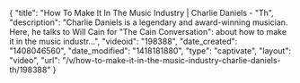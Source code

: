 {
    "title": "How To Make It In The Music Industry | Charlie Daniels - \"Th",
    "description": "Charlie Daniels is a legendary and award-winning musician. Here, he talks to Will Cain for \"The Cain Conversation\": about how to make it in the music industr...",
    "videoid": "198388",
    "date_created": "1408046560",
    "date_modified": "1418181880",
    "type": "captivate",
    "layout": "video",
    "url": "\/v\/how-to-make-it-in-the-music-industry-charlie-daniels-th\/198388"
}